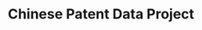 ---
description: In this project, patents from China's State Intellectual Property Office
  (SIPO) are matched to various types of companies. Matching SIPO patents to firms
  in the Annual Survey of Industrial Enterprises (ASIE) of China's National Bureau
  of Statistics.
title: Chinese Patent Data Project
url: https://sites.google.com/site/sipopdb/home/sipo---asie
uuid: 2a0949bb-2f36-45a7-b4cf-109456cec21d
---